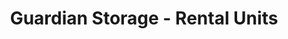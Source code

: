 ---
title: "Guardian Storage - Rental Units"
url: /grand-junction/guardian-storage-rental-units-28-1-2-road/
shop: storage rental
---
